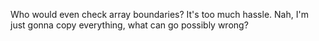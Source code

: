 Who would even check array boundaries? It's too much hassle. Nah, I'm just gonna copy everything, what can go possibly wrong?
